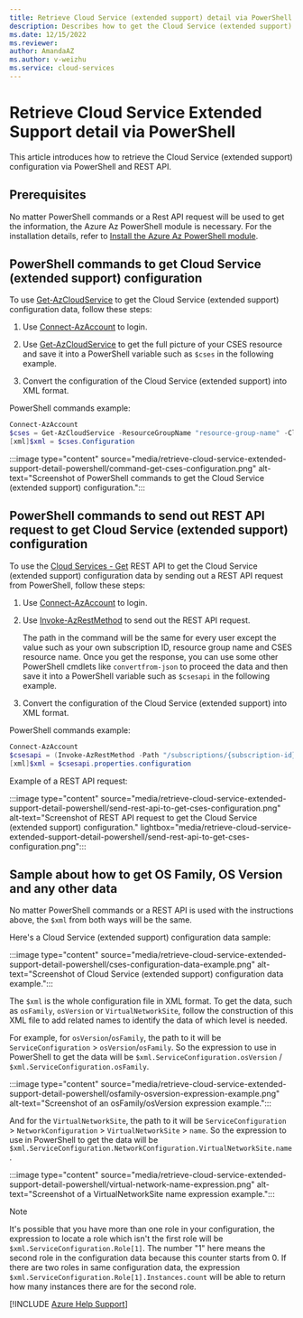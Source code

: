 ```yaml
---
title: Retrieve Cloud Service (extended support) detail via PowerShell
description: Describes how to get the Cloud Service (extended support) configuration data via PowerShell and REST API.
ms.date: 12/15/2022
ms.reviewer: 
author: AmandaAZ
ms.author: v-weizhu
ms.service: cloud-services
---
```

# Retrieve Cloud Service Extended Support detail via PowerShell

This article introduces how to retrieve the Cloud Service (extended support) configuration via PowerShell and REST API.

## Prerequisites

No matter PowerShell commands or a Rest API request will be used to get the information, the Azure Az PowerShell module is necessary. For the installation details, refer to [Install the Azure Az PowerShell module](/powershell/azure/install-az-ps).

## PowerShell commands to get Cloud Service (extended support) configuration

To use [Get-AzCloudService](/powershell/module/az.cloudservice/get-azcloudservice) to get the Cloud Service (extended support) configuration data, follow these steps:

1. Use [Connect-AzAccount](/powershell/module/az.accounts/connect-azaccount) to login.

2. Use [Get-AzCloudService](/powershell/module/az.cloudservice/get-azcloudservice) to get the full picture of your CSES resource and save it into a PowerShell variable such as `$cses` in the following example.

3. Convert the configuration of the Cloud Service (extended support) into XML format.

PowerShell commands example:

```powershell
Connect-AzAccount
$cses = Get-AzCloudService -ResourceGroupName "resource-group-name" -CloudServiceName "cloud-service-name"
[xml]$xml = $cses.Configuration
```

:::image type="content" source="media/retrieve-cloud-service-extended-support-detail-powershell/command-get-cses-configuration.png" alt-text="Screenshot of PowerShell commands to get the Cloud Service (extended support) configuration.":::

## PowerShell commands to send out REST API request to get Cloud Service (extended support) configuration

To use the [Cloud Services - Get](/rest/api/compute/cloud-services/get) REST API to get the Cloud Service (extended support) configuration data by sending out a REST API request from PowerShell, follow these steps:

1. Use [Connect-AzAccount](/powershell/module/az.accounts/connect-azaccount) to login.
2. Use [Invoke-AzRestMethod](/powershell/module/az.accounts/invoke-azrestmethod) to send out the REST API request.

    The path in the command will be the same for every user except the value such as your own subscription ID, resource group name and CSES resource name. Once you get the response, you can use some other PowerShell cmdlets like `convertfrom-json` to proceed the data and then save it into a PowerShell variable such as `$csesapi` in the following example.
3. Convert the configuration of the Cloud Service (extended support) into XML format.

PowerShell commands example:

```powershell
Connect-AzAccount 
$csesapi = (Invoke-AzRestMethod -Path "/subscriptions/{subscription-id}/resourceGroups/{resource-group-name}/providers/Microsoft.Compute/cloudServices/{CSES-resource-name}?api-version=2021-03-01").Content | convertfrom-json 
[xml]$xml = $csesapi.properties.configuration 
```

Example of a REST API request:

:::image type="content" source="media/retrieve-cloud-service-extended-support-detail-powershell/send-rest-api-to-get-cses-configuration.png" alt-text="Screenshot of REST API request to get the Cloud Service (extended support) configuration." lightbox="media/retrieve-cloud-service-extended-support-detail-powershell/send-rest-api-to-get-cses-configuration.png":::

## Sample about how to get OS Family, OS Version and any other data

No matter PowerShell commands or a REST API is used with the instructions above, the `$xml` from both ways will be the same.

Here's a Cloud Service (extended support) configuration data sample:

:::image type="content" source="media/retrieve-cloud-service-extended-support-detail-powershell/cses-configuration-data-example.png" alt-text="Screenshot of Cloud Service (extended support) configuration data example.":::

The `$xml` is the whole configuration file in XML format. To get the data, such as `osFamily`, `osVersion` or `VirtualNetworkSite`, follow the construction of this XML file to add related names to identify the data of which level is needed.

For example, for `osVersion`/`osFamily`, the path to it will be `ServiceConfiguration` > `osVersion`/`osFamily`. So the expression to use in PowerShell to get the data will be `$xml.ServiceConfiguration.osVersion` / `$xml.ServiceConfiguration.osFamily`.

:::image type="content" source="media/retrieve-cloud-service-extended-support-detail-powershell/osfamily-osversion-expression-example.png" alt-text="Screenshot of an osFamily/osVersion expression example.":::

And for the `VirtualNetworkSite`, the path to it will be `ServiceConfiguration` > `NetworkConfiguration` > `VirtualNetworkSite` > `name`. So the expression to use in PowerShell to get the data will be `$xml.ServiceConfiguration.NetworkConfiguration.VirtualNetworkSite.name`.

:::image type="content" source="media/retrieve-cloud-service-extended-support-detail-powershell/virtual-network-name-expression.png" alt-text="Screenshot of a VirtualNetworkSite name expression example.":::

> [!NOTE]
> It's possible that you have more than one role in your configuration, the expression to locate a role which isn't the first role will be `$xml.ServiceConfiguration.Role[1]`. The number "1" here means the second role in the configuration data because this counter starts from 0. If there are two roles in same configuration data, the expression `$xml.ServiceConfiguration.Role[1].Instances.count` will be able to return how many instances there are for the second role.

[!INCLUDE [Azure Help Support](../../includes/azure-help-support.md)]

